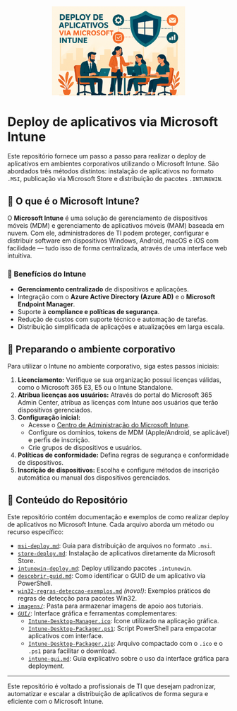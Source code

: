 <p align="center">
  <img src="./imagens/BANNER-INTUNE.png" alt="Banner do Projeto" width="60%">
</p>

# Deploy de aplicativos via Microsoft Intune

Este repositório fornece um passo a passo para realizar o deploy de aplicativos em ambientes corporativos utilizando o Microsoft Intune. São abordados três métodos distintos: instalação de aplicativos no formato `.MSI`, publicação via Microsoft Store e distribuição de pacotes `.INTUNEWIN`.

## 📌 O que é o Microsoft Intune?

O **Microsoft Intune** é uma solução de gerenciamento de dispositivos móveis (MDM) e gerenciamento de aplicativos móveis (MAM) baseada em nuvem. Com ele, administradores de TI podem proteger, configurar e distribuir software em dispositivos Windows, Android, macOS e iOS com facilidade — tudo isso de forma centralizada, através de uma interface web intuitiva.

### 🚀 Benefícios do Intune

- **Gerenciamento centralizado** de dispositivos e aplicações.
- Integração com o **Azure Active Directory (Azure AD)** e o **Microsoft Endpoint Manager**.
- Suporte à **compliance e políticas de segurança**.
- Redução de custos com suporte técnico e automação de tarefas.
- Distribuição simplificada de aplicações e atualizações em larga escala.

## 🏢 Preparando o ambiente corporativo

Para utilizar o Intune no ambiente corporativo, siga estes passos iniciais:

1. **Licenciamento:** Verifique se sua organização possui licenças válidas, como o Microsoft 365 E3, E5 ou o Intune Standalone.
2. **Atribua licenças aos usuários:** Através do portal do Microsoft 365 Admin Center, atribua as licenças com Intune aos usuários que terão dispositivos gerenciados.
3. **Configuração inicial:**
   - Acesse o [Centro de Administração do Microsoft Intune](https://intune.microsoft.com).
   - Configure os domínios, tokens de MDM (Apple/Android, se aplicável) e perfis de inscrição.
   - Crie grupos de dispositivos e usuários.
4. **Políticas de conformidade:** Defina regras de segurança e conformidade de dispositivos.
5. **Inscrição de dispositivos:** Escolha e configure métodos de inscrição automática ou manual dos dispositivos gerenciados.

## 📂 Conteúdo do Repositório

Este repositório contém documentação e exemplos de como realizar deploy de aplicativos no Microsoft Intune. Cada arquivo aborda um método ou recurso específico:

- [`msi-deploy.md`](https://github.com/jardelsantos78/intune-deploy-apps/tree/main/msi-deploy.md): Guia para distribuição de arquivos no formato `.msi`.
- [`store-deploy.md`](https://github.com/jardelsantos78/intune-deploy-apps/tree/main/store-deploy.md): Instalação de aplicativos diretamente da Microsoft Store.
- [`intunewin-deploy.md`](https://github.com/jardelsantos78/intune-deploy-apps/tree/main/intunewin-deploy.md): Deploy utilizando pacotes `.intunewin`.
- [`descobrir-guid.md`](https://github.com/jardelsantos78/intune-deploy-apps/tree/main/descobrir-guid.md): Como identificar o GUID de um aplicativo via PowerShell.
- [`win32-regras-deteccao-exemplos.md`](https://github.com/jardelsantos78/intune-deploy-apps/tree/main/win32-regras-deteccao-exemplos.md) *(novo!)*: Exemplos práticos de regras de detecção para pacotes Win32.
- [`imagens/`](https://github.com/jardelsantos78/intune-deploy-apps/tree/main/imagens/): Pasta para armazenar imagens de apoio aos tutoriais.
- [`GUI/`](https://github.com/jardelsantos78/intune-deploy-apps/tree/main/GUI/): Interface gráfica e ferramentas complementares:
  - [`Intune-Desktop-Manager.ico`](https://github.com/jardelsantos78/intune-deploy-apps/tree/main/GUI/Intune-Desktop-Manager.ico): Ícone utilizado na aplicação gráfica.
  - [`Intune-Desktop-Packager.ps1`](https://github.com/jardelsantos78/intune-deploy-apps/tree/main/GUI/Intune-Desktop-Packager.ps1): Script PowerShell para empacotar aplicativos com interface.
  - [`Intune-Desktop-Packager.zip`](https://github.com/jardelsantos78/intune-deploy-apps/tree/main/GUI/Intune-Desktop-Packager.zip): Arquivo compactado com o `.ico` e o `.ps1` para facilitar o download.
  - [`intune-gui.md`](https://github.com/jardelsantos78/intune-deploy-apps/tree/main/GUI/intune-gui.md): Guia explicativo sobre o uso da interface gráfica para deployment.

---

Este repositório é voltado a profissionais de TI que desejam padronizar, automatizar e escalar a distribuição de aplicativos de forma segura e eficiente com o Microsoft Intune.
